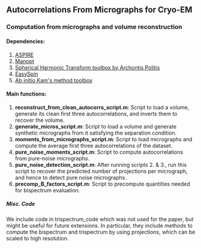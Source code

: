 ## Autocorrelations From Micrographs for Cryo-EM
### Computation from micrographs and volume reconstruction

#### Dependencies:
1. [ASPIRE](http://spr.math.princeton.edu/)
2. [Manopt](http://manopt.org/)
3. [Spherical Harmonic Transform toolbox by Archontis Politis](https://www.mathworks.com/matlabcentral/fileexchange/43856-real-complex-spherical-harmonic-transform--gaunt-coefficients-and-rotations)
4. [EasySpin](https://www.easyspin.org/)
5. [Ab initio Kam's method toolbox](https://github.com/eitangl/kam_cryo)

#### Main functions:

1. **reconstruct_from_clean_autocorrs_script.m**: Script to load a volume, generate its clean first three autocorrelations, and inverts them to recover the volume. 
2. **generate_micros_script.m**: Script to load a volume and generate synthetic micrographs from it satisfying the separation condition.
3. **moments_from_micrographs_script.m**: Script to load micrographs and compute the average first three autocorrelations of the dataset.
4. **pure_noise_moments_script.m**: Script to compute autocorrelations from pure-noise micrographs.
5. **pure_noise_detection_script.m**: After running scripts 2. & 3., run this script to recover the predicted number of projections per micrograph, and hence to detect pure noise micrographs.
6. **precomp_B_factors_script.m**: Script to precompute quantities needed for bispectrum evaluation.

##### Misc. Code
We include code in trispectrum_code which was not used for the paper, but might be useful for future extensions. 
In particular, they include methods to compute the bispectrum and trispectrum by using projections, which can be scaled to high resolution.
